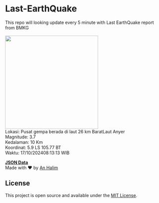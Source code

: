 # Last-EarthQuake
This repo will looking update every 5 minute with Last EarthQuake report from BMKG
<br>
<br>
<img src="https://static.bmkg.go.id/20241017081313.mmi.jpg" width="300"/>
<br>
Lokasi: Pusat gempa berada di laut 26 km BaratLaut Anyer <br>
Magnitude: 3.7 <br>
Kedalaman: 10 Km <br>
Koordinat: 5.9 LS 105.77 BT <br>
Waktu: 17/10/202408:13:13 WIB <br>

<a href="./data/data.json">**JSON Data**</a>
<br>
Made with ❤️ by <a href="https://github.com/an-halim">An Halim</a>
## License

This project is open source and available under the [MIT License](LICENSE).
